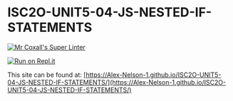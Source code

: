 # ISC2O-UNIT5-04-JS-NESTED-IF-STATEMENTS

[![Mr Coxall's Super Linter](https://github.com/Alex-Nelson-1/ISC2O-UNIT5-04-JS-NESTED-IF-STATEMENTS/workflows/Mr%20Coxall's%20Super%20Linter/badge.svg)](https://github.com/Alex-Nelson-1/ISC2O-UNIT5-04-JS-NESTED-IF-STATEMENTS/actions)

[![Run on Repl.it](https://repl.it/badge/github/Alex-Nelson-1/ISC2O-UNIT5-04-JS-NESTED-IF-STATEMENTS)](https://repl.it/github/Alex-Nelson-1/ISC2O-UNIT5-04-JS-NESTED-IF-STATEMENTS)

This site can be found at: [https://Alex-Nelson-1.github.io/ISC2O-UNIT5-04-JS-NESTED-IF-STATEMENTS/](https://Alex-Nelson-1.github.io/ISC2O-UNIT5-04-JS-NESTED-IF-STATEMENTS/)
